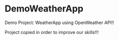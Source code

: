 # DemoWeatherApp
Demo Project: WeatherApp using OpenWeather API!!

Project copied in order to improve our skills!!!
